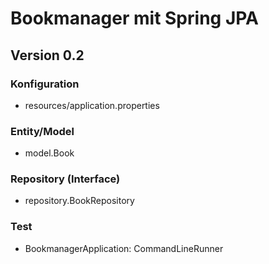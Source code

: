 # Bookmanager mit Spring JPA
## Version 0.2


### Konfiguration
* resources/application.properties

### Entity/Model
* model.Book

### Repository (Interface)
* repository.BookRepository

### Test

* BookmanagerApplication: CommandLineRunner